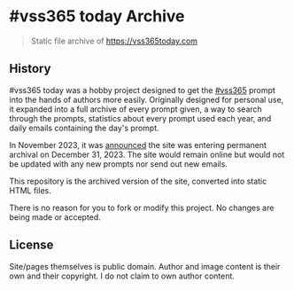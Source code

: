 # #vss365 today Archive
> Static file archive of https://vss365today.com

## History

#vss365 today was a hobby project designed to get the [#vss365](https://x.com/vss365official) prompt
into the hands of authors more easily. Originally designed for personal use, it expanded into a
full archive of every prompt given, a way to search through the prompts, statistics about every
prompt used each year, and daily emails containing the day's prompt.

In November 2023, it was
[announced](https://web.archive.org/web/20240216154736/https://blog.codetri.net/vss365today-permanent-archive/)
the site was entering permanent archival on December 31, 2023. The site would remain online but
would not be updated with any new prompts nor send out new emails.

This repository is the archived version of the site, converted into static HTML files.

There is no reason for you to fork or modify this project. No changes are being made or accepted.

## License

Site/pages themselves is public domain. Author and image content is their own and their copyright.
I do not claim to own author content.
